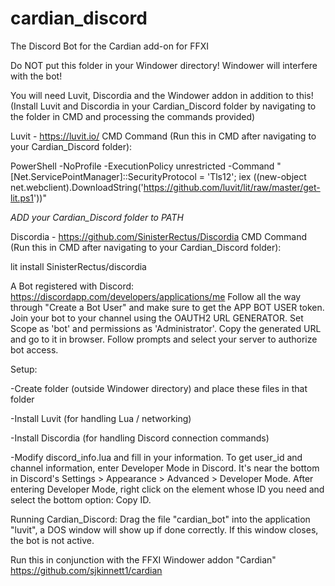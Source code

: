 # cardian_discord
The Discord Bot for the Cardian add-on for FFXI

Do NOT put this folder in your Windower directory!  Windower will interfere with the bot!

You will need Luvit, Discordia and the Windower addon in addition to this!
(Install Luvit and Discordia in your Cardian_Discord folder by navigating to the folder in CMD and processing the commands provided)

Luvit - https://luvit.io/
CMD Command (Run this in CMD after navigating to your Cardian_Discord folder): 

PowerShell -NoProfile -ExecutionPolicy unrestricted -Command "[Net.ServicePointManager]::SecurityProtocol = 'Tls12'; iex ((new-object net.webclient).DownloadString('https://github.com/luvit/lit/raw/master/get-lit.ps1'))"

*ADD your Cardian_Discord folder to PATH*


Discordia - https://github.com/SinisterRectus/Discordia
CMD Command (Run this in CMD after navigating to your Cardian_Discord folder):

lit install SinisterRectus/discordia


A Bot registered with Discord:
https://discordapp.com/developers/applications/me
Follow all the way through "Create a Bot User" and make sure to get the APP BOT USER token.
Join your bot to your channel using the OAUTH2 URL GENERATOR. Set Scope as 'bot' and permissions as 'Administrator'. Copy the generated URL and go to it in browser. Follow prompts and select your server to authorize bot access.


Setup:

-Create folder (outside Windower directory) and place these files in that folder

-Install Luvit (for handling Lua / networking)

-Install Discordia (for handling Discord connection commands)

-Modify discord_info.lua and fill in your information.  To get user_id and channel information, enter Developer Mode in Discord.  It's near the bottom in Discord's Settings > Appearance > Advanced > Developer Mode.  After entering Developer Mode, right click on the element whose ID you need and select the bottom option: Copy ID.

Running Cardian_Discord:
Drag the file "cardian_bot" into the application "luvit", a DOS window will show up if done correctly.  If this window closes, the bot is not active.


Run this in conjunction with the FFXI Windower addon "Cardian"
https://github.com/sjkinnett1/cardian
